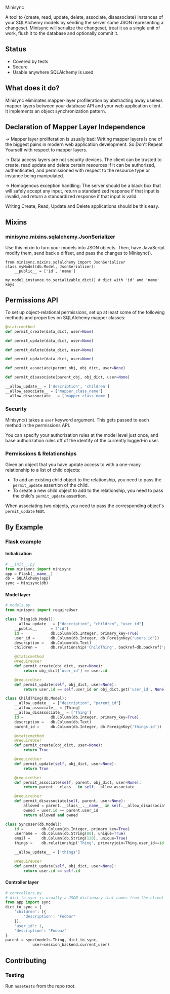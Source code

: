 Minisync

A tool to {create, read, update, delete, associate, disassociate} instances of your SQLAlchemy models by sending the server some JSON representing a changeset. Minisync will serialize the changeset, treat it as a single unit of work, flush it to the database and optionally commit it.

## Status

* Covered by tests
* Secure
* Usable anywhere SQLAlchemy is used

## What does it do?

Minisync eliminates mapper-layer profileration by abstracting away useless mapper layers between your database API and your web application client. 
It implements an object synchronization pattern.

## Declaration of Mapper Layer Independence

-> Mapper layer proliferation is usually bad: Writing mapper layers is one of the biggest pains in modern web application development. So Don't Repeat Yourself with respect to mapper layers.

-> Data access layers are not security devices. The client can be trusted to create, read update and delete certain resources if it can be authorized, authenticated, and permissioned with respect to the resource type or instance being manipulated.

-> Homogenous exception handling: The server should be a black box that will safely accept any input, return a standardized response if that input is invalid, and return a standardized response if that input is valid.

Writing Create, Read, Update and Delete applications should be this easy.

## 

## Mixins

### minisync.mixins.sqlalchemy.JsonSerializer

Use this mixin to turn your models into JSON objects. Then, have JavaScript modify them, send back a diffset, and pass the changes to Minisync().

```
from minisync.mixins.sqlalchemy import JsonSerializer
class myModel(db.Model, JsonSerializer):
	__public__ = ['id', 'name']
```
```
my_model_instance.to_serializable_dict() # dict with 'id' and 'name' keys
```

## Permissions API

To set up object-relational permissions, set up at least some of the following methods and properties on SQLAlchemy mapper classes:

```py
@staticmethod
def permit_create(data_dict, user=None)

def permit_update(data_dict, user=None)

def permit_delete(data_dict, user=None)

def permit_update(data_dict, user=None)

def permit_associate(parent_obj, obj_dict, user=None)

def permit_disasociate(parent_obj, obj_dict, user=None)

__allow_update__ = ['description', 'children']
__allow_associate__ = ['mapper_class_name']
__allow_disassociate__ = ['mapper_class_name']
```

### Security

Minisync() takes a `user` keyword argument. This gets passed to each method in the permissions API.

You can specify your authorization rules at the model level just once, and base authorization rules off of the identify of the currently logged-in user.

### Permissions & Relationships

Given an object that you have update access to with a one-many relationship to a list of child objects:

* To add an existing child object to the relationship, you need to pass the `permit_update` assertion of the child.
* To create a new child object to add to the relationship, you need to pass the child's `permit_update` assertion.

When associating two objects, you need to pass the corresponding object's `permit_update` test.

## By Example

### Flask example

#### Initialization

```py
# __init__.py
from minisync import minisync
app = Flask(__name__)
db = SQLAlchemy(app)
sync = Minisync(db)
```

#### Model layer

```py
# models.py
from minisync import requireUser

class Thing(db.Model):
    __allow_update__ = ["description", "children", "user_id"]
    __public__      = ["id"]
    id =            db.Column(db.Integer, primary_key=True)
    user_id =       db.Column(db.Integer, db.ForeignKey('users.id'))
    description =   db.Column(db.Text)
    children =      db.relationship('ChildThing', backref=db.backref('parent'))

    @staticmethod
    @requireUser
    def permit_create(obj_dict, user=None):
        return obj_dict['user_id'] == user.id

    @requireUser
    def permit_update(self, obj_dict, user=None):
        return user.id == self.user_id or obj_dict.get('user_id', None)

class ChildThing(db.Model):
    __allow_update__ = ["description", "parent_id"]
    __allow_associate__ = [Thing]
    __allow_disassociate__ = ['Thing']
    id =            db.Column(db.Integer, primary_key=True)
    description =   db.Column(db.Text)
    parent_id =     db.Column(db.Integer, db.ForeignKey('things.id'))

    @staticmethod
    @requireUser
    def permit_create(obj_dict, user=None):
        return True

    @requireUser
    def permit_update(self, obj_dict, user=None):
        return True

    @requireUser
    def permit_associate(self, parent, obj_dict, user=None):
        return parent.__class__ in self.__allow_associate__

    @requireUser
    def permit_disassociate(self, parent, user=None):
        allowed = parent.__class__.__name__ in self.__allow_disassociate__
        owned = user.id == parent.user_id
        return allowed and owned

class SyncUser(db.Model):
    id =        db.Column(db.Integer, primary_key=True)
    username =  db.Column(db.String(80), unique=True)
    email =     db.Column(db.String(120), unique=True)
    things =    db.relationship('Thing', primaryjoin=Thing.user_id==id

    __allow_update__ = ['things']

    @requireUser
    def permit_update(self, obj_dict, user=None):
        return user.id == self.id
```
#### Controller layer

```py
# controllers.py
# dict_to_sync is usually a JSON dictionary that comes from the client
from app import sync
dict_to_sync = {
    'children': [{
        'description': "Foobar"
    }],
    'user_id': 1,
    'description': "Foobaz"
}
parent = sync(models.Thing, dict_to_sync,
			user=session_backend.current_user)
```

## Contributing

### Testing

Run `nosetests` from the repo root.

